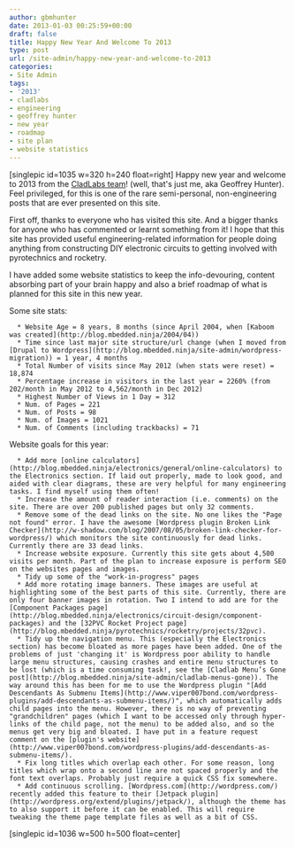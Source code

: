 ```yaml
---
author: gbmhunter
date: 2013-01-03 00:25:59+00:00
draft: false
title: Happy New Year And Welcome To 2013
type: post
url: /site-admin/happy-new-year-and-welcome-to-2013
categories:
- Site Admin
tags:
- '2013'
- cladlabs
- engineering
- geoffrey hunter
- new year
- roadmap
- site plan
- website statistics
---
```


[singlepic id=1035 w=320 h=240 float=right] Happy new year and welcome to 2013 from the [CladLabs team](http://en.gravatar.com/gbmhunter)! (well, that's just me, aka Geoffrey Hunter). Feel privileged, for this is one of the rare semi-personal, non-engineering posts that are ever presented on this site.

First off, thanks to everyone who has visited this site. And a bigger thanks for anyone who has commented or learnt something from it! I hope that this site has provided useful engineering-related information for people doing anything from constructing DIY electronic circuits to getting involved with pyrotechnics and rocketry.

I have added some website statistics to keep the info-devouring, content absorbing part of your brain happy and also a brief roadmap of what is planned for this site in this new year.

Some site stats:



	  * Website Age = 8 years, 8 months (since April 2004, when [Kaboom was created](http://blog.mbedded.ninja/2004/04))
	  * Time since last major site structure/url change (when I moved from [Drupal to Wordpress](http://blog.mbedded.ninja/site-admin/wordpress-migration)) = 1 year, 4 months
	  * Total Number of visits since May 2012 (when stats were reset) = 18,874
	  * Percentage increase in visitors in the last year = 2260% (from 202/month in May 2012 to 4,562/month in Dec 2012)
	  * Highest Number of Views in 1 Day = 312
	  * Num. of Pages = 221
	  * Num. of Posts = 98
	  * Num. of Images = 1021
	  * Num. of Comments (including trackbacks) = 71

Website goals for this year:

	  * Add more [online calculators](http://blog.mbedded.ninja/electronics/general/online-calculators) to the Electronics section. If laid out properly, made to look good, and aided with clear diagrams, these are very helpful for many engineering tasks. I find myself using them often!
	  * Increase the amount of reader interaction (i.e. comments) on the site. There are over 200 published pages but only 32 comments.
	  * Remove some of the dead links on the site. No one likes the "Page not found" error. I have the awesome [Wordpress plugin Broken Link Checker](http://w-shadow.com/blog/2007/08/05/broken-link-checker-for-wordpress/) which monitors the site continuously for dead links. Currently there are 33 dead links.
	  * Increase website exposure. Currently this site gets about 4,500 visits per month. Part of the plan to increase exposure is perform SEO on the websites pages and images.
	  * Tidy up some of the "work-in-progress" pages
	  * Add more rotating image banners. These images are useful at highlighting some of the best parts of this site. Currently, there are only four banner images in rotation. Two I intend to add are for the [Component Packages page](http://blog.mbedded.ninja/electronics/circuit-design/component-packages) and the [32PVC Rocket Project page](http://blog.mbedded.ninja/pyrotechnics/rocketry/projects/32pvc).
	  * Tidy up the navigation menu. This (especially the Electronics section) has become bloated as more pages have been added. One of the problems of just 'changing it' is Wordpress poor ability to handle large menu structures, causing crashes and entire menu structures to be lost (which is a time consuming task!, see the [Cladlab Menu’s Gone post](http://blog.mbedded.ninja/site-admin/cladlab-menus-gone)). The way around this has been for me to use the Wordpress plugin "[Add Descendants As Submenu Items](http://www.viper007bond.com/wordpress-plugins/add-descendants-as-submenu-items/)", which automatically adds child pages into the menu. However, there is no way of preventing "grandchildren" pages (which I want to be accessed only through hyper-links of the child page, not the menu) to be added also, and so the menus get very big and bloated. I have put in a feature request comment on the [plugin's website](http://www.viper007bond.com/wordpress-plugins/add-descendants-as-submenu-items/).
	  * Fix long titles which overlap each other. For some reason, long titles which wrap onto a second line are not spaced properly and the font text overlaps. Probably just require a quick CSS fix somewhere.
	  * Add continuous scrolling. [Wordpress.com](http://wordpress.com/) recently added this feature to their [Jetpack plugin](http://wordpress.org/extend/plugins/jetpack/), although the theme has to also support it before it can be enabled. This will require tweaking the theme page template files as well as a bit of CSS.

[singlepic id=1036 w=500 h=500 float=center]
